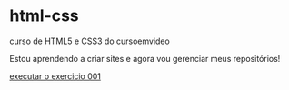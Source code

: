 # html-css
 curso de HTML5 e CSS3 do cursoemvideo

Estou aprendendo a criar sites e agora vou gerenciar meus repositórios!

<a href="https://fafamartins.github.io/html-css//exercicios/ex001/index.html">executar o exercicio 001 </a>